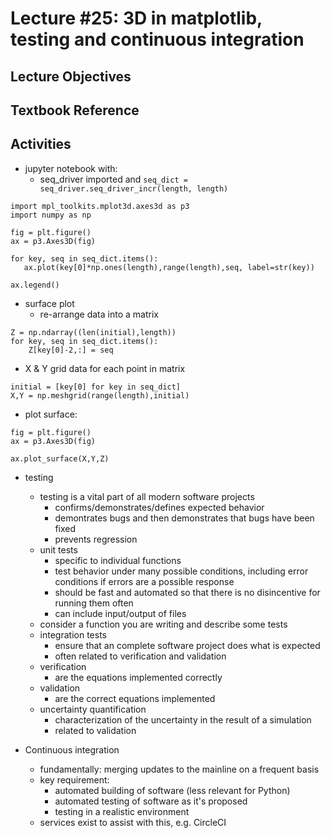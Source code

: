 # Lecture #25: 3D in matplotlib, testing and continuous integration

## Lecture Objectives


## Textbook Reference

## Activities

* jupyter notebook with:
  * seq_driver imported and `seq_dict = seq_driver.seq_driver_incr(length, length)`
```
import mpl_toolkits.mplot3d.axes3d as p3
import numpy as np

fig = plt.figure()
ax = p3.Axes3D(fig)

for key, seq in seq_dict.items():
   ax.plot(key[0]*np.ones(length),range(length),seq, label=str(key))

ax.legend()
```

* surface plot
  * re-arrange data into a matrix
```
Z = np.ndarray((len(initial),length))
for key, seq in seq_dict.items():
    Z[key[0]-2,:] = seq
```
  * X & Y grid data for each point in matrix
```
initial = [key[0] for key in seq_dict]
X,Y = np.meshgrid(range(length),initial)
```
  * plot surface:
```
fig = plt.figure()
ax = p3.Axes3D(fig)

ax.plot_surface(X,Y,Z)
```

* testing
  * testing is a vital part of all modern software projects
    * confirms/demonstrates/defines expected behavior
    * demontrates bugs and then demonstrates that bugs have been fixed
    * prevents regression
  * unit tests
    * specific to individual functions 
    * test behavior under many possible conditions, including error conditions
      if errors are a possible response
    * should be fast and automated so that there is no disincentive for running them often
    * can include input/output of files
  * consider a function you are writing and describe some tests
  * integration tests
    * ensure that an complete software project does what is expected
    * often related to verification and validation
  * verification
    * are the equations implemented correctly
  * validation
    * are the correct equations implemented
  * uncertainty quantification
    * characterization of the uncertainty in the result of a simulation
    * related to validation

* Continuous integration
  * fundamentally: merging updates to the mainline on a frequent basis
  * key requirement:
    * automated building of software (less relevant for Python)
    * automated testing of software as it's proposed
    * testing in a realistic environment
  * services exist to assist with this, e.g. CircleCI

